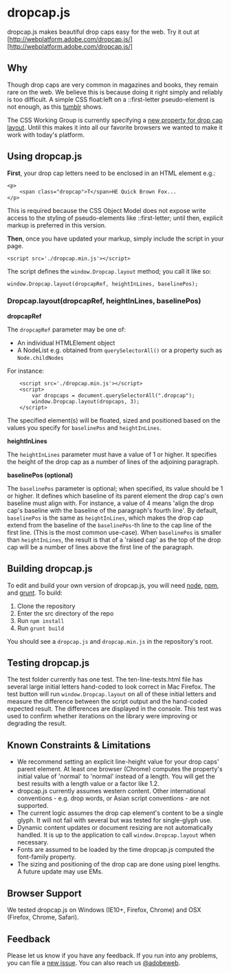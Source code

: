 dropcap.js
===========

dropcap.js makes beautiful drop caps easy for the web. Try it out at [http://webplatform.adobe.com/dropcap.js/][http://webplatform.adobe.com/dropcap.js/]

## Why
Though drop caps are very common in magazines and books, they remain rare on the web. We believe this is because doing it right simply and reliably is too difficult. A simple CSS float:left on a ::first-letter pseudo-element is not enough, as this [tumblr][tumblr] shows.

The CSS Working Group is currently specifying a [new property for drop cap layout][initial-letter]. Until this makes it into all our favorite browsers we wanted to make it work with today's platform. 

## Using dropcap.js

**First**, your drop cap letters need to be enclosed in an HTML element e.g.:

    <p>
        <span class="dropcap">T</span>HE Quick Brown Fox...
    </p>

This is required because the CSS Object Model does not expose write access to the styling of pseudo-elements like ::first-letter; until then, explicit markup is preferred in this version.

**Then**, once you have updated your markup, simply include the script in your page.
   
    <script src='./dropcap.min.js'></script>

The script defines the `window.Dropcap.layout` method; you call it like so:

    window.Dropcap.layout(dropcapRef, heightInLines, baselinePos);
    
### Dropcap.layout(dropcapRef, heightInLines, baselinePos)

**dropcapRef**

The `dropcapRef` parameter may be one of:

* An individual HTMLElement object 
* A NodeList e.g. obtained from `querySelectorAll()` or a property such as `Node.childNodes` 

For instance:

		<script src='./dropcap.min.js'></script>
		<script>
			var dropcaps = document.querySelectorAll(".dropcap");
    		window.Dropcap.layout(dropcaps, 3);
    	</script>
		
 
The specified element(s) will be floated, sized and positioned based on the values you specify for `baselinePos` and `heightInLines`.

**heightInLines**

The `heightInLines` parameter must have a value of 1 or higher. It specifies the height of the drop cap as a number of lines of the adjoining paragraph. 

**baselinePos (optional)**

The `baselinePos` parameter is optional; when specified, its value should be 1 or higher. It defines which baseline of its parent element the drop cap's own baseline must align with. For instance, a value of 4 means 'align the drop cap's baseline with the baseline of the paragraph's fourth line'. By default, `baselinePos` is the same as `heightInLines`, which makes the drop cap extend from the baseline of the `baselinePos`-th line to the cap line of the first line. (This is the most common use-case). When `baselinePos` is smaller than `heightInLines`, the result is that of a 'raised cap' as the top of the drop cap will be a number of lines above the first line of the paragraph.


## Building dropcap.js

To edit and build your own version of dropcap.js, you will need [node][node], [npm][npm], and [grunt][grunt]. To build:

1. Clone the repository
2. Enter the src directory of the repo
3. Run `npm install`
4. Run `grunt build`

You should see a `dropcap.js` and `dropcap.min.js` in the repository's root.

## Testing dropcap.js

The test folder currently has one test. The ten-line-tests.html file has
several large initial letters hand-coded to look correct in Mac Firefox.
The test button will run `window.Dropcap.layout` on all of these initial
letters and measure the difference between the script output and the
hand-coded expected result. The differences are displayed in the console.
This test was used to confirm whether iterations on the library were
improving or degrading the result.

## Known Constraints & Limitations

* We recommend setting an explicit line-height value for your drop caps' parent element. At least one browser (Chrome) computes the property's initial value of 'normal' to 'normal' instead of a length. You will get the best results with a length value or a factor like 1.2.
* dropcap.js currently assumes western content. Other international conventions - e.g. drop words, or Asian script conventions - are not supported.
* The current logic assumes the drop cap element's content to be a single glyph. It will not fail with several but was tested for single-glyph use.
* Dynamic content updates or document resizing are not automatically handled. It is up to the application to call `window.Dropcap.layout` when necessary.
* Fonts are assumed to be loaded by the time dropcap.js computed the font-family property.
* The sizing and positioning of the drop cap are done using pixel lengths. A future update may use EMs.

## Browser Support

We tested dropcap.js on Windows (IE10+, Firefox, Chrome) and OSX (Firefox, Chrome, Safari).

## Feedback

Please let us know if you have any feedback. If you run into any problems, you can file a [new issue][new-issue]. You can also reach us [@adobeweb][twitter].


[tumblr]: http://dauwhe.tumblr.com/
[initial-letter]: http://dev.w3.org/csswg/css-inline/#DropInitial
[node]: http://nodejs.org
[npm]: http://www.npmjs.org
[grunt]: http://gruntjs.com
[new-issue]: https://github.com/adobe-webplatform/dropcap.js/issues/new
[twitter]: http://twitter.com/adobeweb

